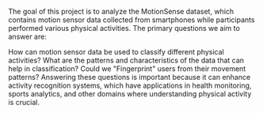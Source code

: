 The goal of this project is to analyze the MotionSense dataset, which contains motion sensor data collected from smartphones while participants performed various physical activities. The primary questions we aim to answer are:

How can motion sensor data be used to classify different physical activities?
What are the patterns and characteristics of the data that can help in classification?
Could we "Fingerprint" users from their movement patterns?
Answering these questions is important because it can enhance activity recognition systems, which have applications in health monitoring, sports analytics, and other domains where understanding physical activity is crucial.
